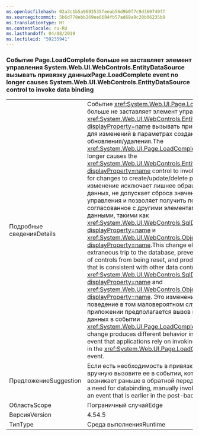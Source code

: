 ```yaml
---
ms.openlocfilehash: 02a3c1b5a9693535feeab56d9b0f7c9d360749ff
ms.sourcegitcommit: 5b6d778ebb269ee6684fb57ad69a8c28b06235b9
ms.translationtype: HT
ms.contentlocale: ru-RU
ms.lasthandoff: 04/08/2019
ms.locfileid: "59235941"
---
```

### <a name="pageloadcomplete-event-no-longer-causes-systemwebuiwebcontrolsentitydatasource-control-to-invoke-data-binding"></a><span data-ttu-id="58081-101">Событие Page.LoadComplete больше не заставляет элемент управления System.Web.UI.WebControls.EntityDataSource вызывать привязку данных</span><span class="sxs-lookup"><span data-stu-id="58081-101">Page.LoadComplete event no longer causes System.Web.UI.WebControls.EntityDataSource control to invoke data binding</span></span>

|   |   |
|---|---|
|<span data-ttu-id="58081-102">Подробные сведения</span><span class="sxs-lookup"><span data-stu-id="58081-102">Details</span></span>|<span data-ttu-id="58081-103">Событие <xref:System.Web.UI.Page.LoadComplete> больше не заставляет элемент управления <xref:System.Web.UI.WebControls.EntityDataSource?displayProperty=name> вызывать привязку данных для изменений в параметрах создания/обновления/удаления.</span><span class="sxs-lookup"><span data-stu-id="58081-103">The <xref:System.Web.UI.Page.LoadComplete> event no longer causes the <xref:System.Web.UI.WebControls.EntityDataSource?displayProperty=name> control to invoke data binding for changes to create/update/delete parameters.</span></span> <span data-ttu-id="58081-104">Это изменение исключает лишнее обращение к базе данных, не допускает сброса значений элементов управления и позволяет получить поведение, согласованное с другими элементами управления данными, такими как <xref:System.Web.UI.WebControls.SqlDataSource?displayProperty=name> и <xref:System.Web.UI.WebControls.ObjectDataSource?displayProperty=name>.</span><span class="sxs-lookup"><span data-stu-id="58081-104">This change eliminates an extraneous trip to the database, prevents the values of controls from being reset, and produces behavior that is consistent with other data controls, such as <xref:System.Web.UI.WebControls.SqlDataSource?displayProperty=name> and <xref:System.Web.UI.WebControls.ObjectDataSource?displayProperty=name>.</span></span> <span data-ttu-id="58081-105">Это изменение дает другое поведение в том маловероятном случае, когда в приложении предполагается вызов привязки данных в событии <xref:System.Web.UI.Page.LoadComplete>.</span><span class="sxs-lookup"><span data-stu-id="58081-105">This change produces different behavior in the unlikely event that applications rely on invoking data binding in the <xref:System.Web.UI.Page.LoadComplete> event.</span></span>|
|<span data-ttu-id="58081-106">Предложение</span><span class="sxs-lookup"><span data-stu-id="58081-106">Suggestion</span></span>|<span data-ttu-id="58081-107">Если есть необходимость в привязке данных, вручную вызовите ее в событии, которое возникает раньше в обратной передаче.</span><span class="sxs-lookup"><span data-stu-id="58081-107">If there is a need for databinding, manually invoke databind in an event that is earlier in the post-back.</span></span>|
|<span data-ttu-id="58081-108">Область</span><span class="sxs-lookup"><span data-stu-id="58081-108">Scope</span></span>|<span data-ttu-id="58081-109">Пограничный случай</span><span class="sxs-lookup"><span data-stu-id="58081-109">Edge</span></span>|
|<span data-ttu-id="58081-110">Версия</span><span class="sxs-lookup"><span data-stu-id="58081-110">Version</span></span>|<span data-ttu-id="58081-111">4.5</span><span class="sxs-lookup"><span data-stu-id="58081-111">4.5</span></span>|
|<span data-ttu-id="58081-112">Тип</span><span class="sxs-lookup"><span data-stu-id="58081-112">Type</span></span>|<span data-ttu-id="58081-113">Среда выполнения</span><span class="sxs-lookup"><span data-stu-id="58081-113">Runtime</span></span>|
